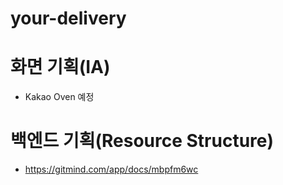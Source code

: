 # your-delivery
# 화면 기획(IA)
   * Kakao Oven 예정

# 백엔드 기획(Resource Structure)
   * https://gitmind.com/app/docs/mbpfm6wc
